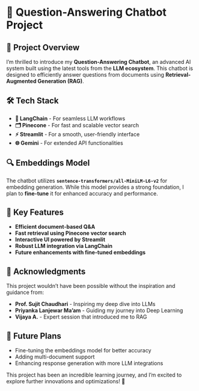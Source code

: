 # 🚀 Question-Answering Chatbot Project

## 🌟 Project Overview
I’m thrilled to introduce my **Question-Answering Chatbot**, an advanced AI system built using the latest tools from the **LLM ecosystem**. This chatbot is designed to efficiently answer questions from documents using **Retrieval-Augmented Generation (RAG)**.

## 🛠️ Tech Stack
- **🔗 LangChain** - For seamless LLM workflows
- **🗂️ Pinecone** - For fast and scalable vector search
- **⚡ Streamlit** - For a smooth, user-friendly interface
- **🌐 Gemini** - For extended API functionalities

## 🔍 Embeddings Model
The chatbot utilizes **`sentence-transformers/all-MiniLM-L6-v2`** for embedding generation. While this model provides a strong foundation, I plan to **fine-tune** it for enhanced accuracy and performance.

## 🎯 Key Features
- **Efficient document-based Q&A**
- **Fast retrieval using Pinecone vector search**
- **Interactive UI powered by Streamlit**
- **Robust LLM integration via LangChain**
- **Future enhancements with fine-tuned embeddings**

## 🙏 Acknowledgments
This project wouldn’t have been possible without the inspiration and guidance from:
- **Prof. Sujit Chaudhari** - Inspiring my deep dive into LLMs
- **Priyanka Lanjewar Ma’am** - Guiding my journey into Deep Learning
- **Vijaya A.** - Expert session that introduced me to RAG

## 🚀 Future Plans
- Fine-tuning the embeddings model for better accuracy
- Adding multi-document support
- Enhancing response generation with more LLM integrations

This project has been an incredible learning journey, and I’m excited to explore further innovations and optimizations! 🚀
